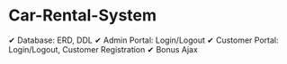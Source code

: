 # Car-Rental-System
✔ Database: ERD, DDL 
✔ Admin Portal: Login/Logout
✔ Customer Portal: Login/Logout, Customer Registration
✔ Bonus Ajax
